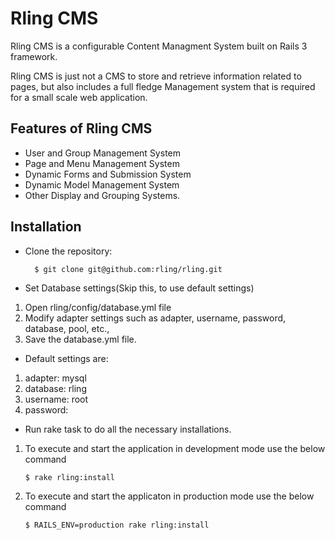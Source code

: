 Rling CMS
================================

Rling CMS is a configurable Content Managment System built on Rails 3 framework. 

Rling CMS is just not a CMS to store and retrieve information related to pages, but also includes a full fledge Management system that is required for a small scale web application.


Features of Rling CMS
-------------------------

* User and Group Management System
* Page and Menu Management System
* Dynamic Forms and Submission System
* Dynamic Model Management System
* Other Display and Grouping Systems.


Installation
-------------------------------

* Clone the repository:

        $ git clone git@github.com:rling/rling.git

* Set Database settings(Skip this, to use default settings)

1.  Open rling/config/database.yml file
2.  Modify adapter settings such as adapter, username, password, database, pool, etc.,
3.  Save the database.yml file.

* Default settings are:

1.  adapter: mysql
2.  database: rling
3.  username: root
4.  password: 


* Run rake task to do all the necessary installations.


1.  To execute and start the application in development mode use the below command

        $ rake rling:install

2.  To execute and start the applicaton in production mode use the below command

        $ RAILS_ENV=production rake rling:install


